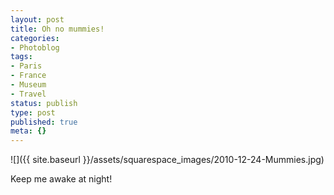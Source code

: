 ```yaml
---
layout: post
title: Oh no mummies!
categories:
- Photoblog
tags:
- Paris
- France
- Museum
- Travel
status: publish
type: post
published: true
meta: {}
---
```


![]({{ site.baseurl }}/assets/squarespace_images/2010-12-24-Mummies.jpg) 

Keep me awake at night!
